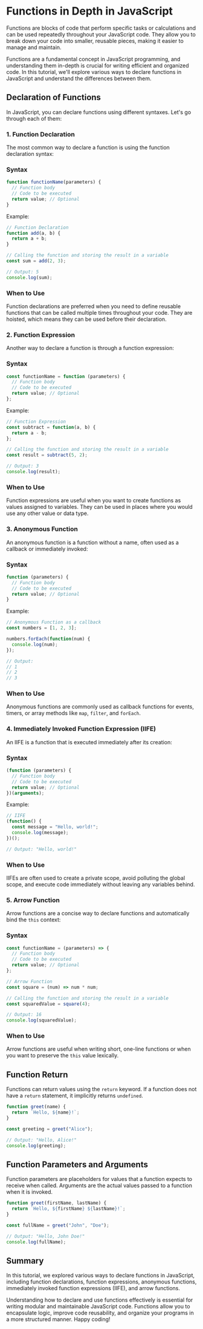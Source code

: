 # Functions in Depth in JavaScript

Functions are blocks of code that perform specific tasks or calculations and can be used repeatedly throughout your JavaScript code. They allow you to break down your code into smaller, reusable pieces, making it easier to manage and maintain. 

Functions are a fundamental concept in JavaScript programming, and understanding them in-depth is crucial for writing efficient and organized code. 
In this tutorial, we'll explore various ways to declare functions in JavaScript and understand the differences between them.

## Declaration of Functions

In JavaScript, you can declare functions using different syntaxes. Let's go through each of them:

### 1. Function Declaration

The most common way to declare a function is using the function declaration syntax:

### Syntax

```javascript
function functionName(parameters) {
  // Function body
  // Code to be executed
  return value; // Optional
}
```
Example:
```javascript
// Function Declaration
function add(a, b) {
  return a + b;
}

// Calling the function and storing the result in a variable
const sum = add(2, 3);

// Output: 5
console.log(sum);
```

### When to Use

Function declarations are preferred when you need to define reusable functions that can be called multiple times throughout your code. They are hoisted, which means they can be used before their declaration.

### 2. Function Expression

Another way to declare a function is through a function expression:

### Syntax

```javascript
const functionName = function (parameters) {
  // Function body
  // Code to be executed
  return value; // Optional
};
```
Example:
```javascript
// Function Expression
const subtract = function(a, b) {
  return a - b;
};

// Calling the function and storing the result in a variable
const result = subtract(5, 2);

// Output: 3
console.log(result);
```

### When to Use

Function expressions are useful when you want to create functions as values assigned to variables. They can be used in places where you would use any other value or data type.

### 3. Anonymous Function

An anonymous function is a function without a name, often used as a callback or immediately invoked:

### Syntax

```javascript
function (parameters) {
  // Function body
  // Code to be executed
  return value; // Optional
}
```
Example:
```javascript
// Anonymous Function as a callback
const numbers = [1, 2, 3];

numbers.forEach(function(num) {
  console.log(num);
});

// Output:
// 1
// 2
// 3
```

### When to Use

Anonymous functions are commonly used as callback functions for events, timers, or array methods like `map`, `filter`, and `forEach`.

### 4. Immediately Invoked Function Expression (IIFE)

An IIFE is a function that is executed immediately after its creation:

### Syntax

```javascript
(function (parameters) {
  // Function body
  // Code to be executed
  return value; // Optional
})(arguments);
```
Example:

```javascript
// IIFE
(function() {
  const message = "Hello, world!";
  console.log(message);
})();

// Output: "Hello, world!"
```

### When to Use

IIFEs are often used to create a private scope, avoid polluting the global scope, and execute code immediately without leaving any variables behind.


### 5. Arrow Function

Arrow functions are a concise way to declare functions and automatically bind the `this` context:

### Syntax

```javascript
const functionName = (parameters) => {
  // Function body
  // Code to be executed
  return value; // Optional
};
```

```javascript
// Arrow Function
const square = (num) => num * num;

// Calling the function and storing the result in a variable
const squaredValue = square(4);

// Output: 16
console.log(squaredValue);
```
### When to Use

Arrow functions are useful when writing short, one-line functions or when you want to preserve the `this` value lexically.


## Function Return

Functions can return values using the `return` keyword. If a function does not have a `return` statement, it implicitly returns `undefined`.

```javascript
function greet(name) {
  return `Hello, ${name}!`;
}

const greeting = greet("Alice");

// Output: "Hello, Alice!"
console.log(greeting);
```

## Function Parameters and Arguments

Function parameters are placeholders for values that a function expects to receive when called. Arguments are the actual values passed to a function when it is invoked.

```javascript
function greet(firstName, lastName) {
  return `Hello, ${firstName} ${lastName}!`;
}

const fullName = greet("John", "Doe");

// Output: "Hello, John Doe!"
console.log(fullName);
```

## Summary

In this tutorial, we explored various ways to declare functions in JavaScript, including function declarations, function expressions, anonymous functions, immediately invoked function expressions (IIFE), and arrow functions. 

Understanding how to declare and use functions effectively is essential for writing modular and maintainable JavaScript code. Functions allow you to encapsulate logic, improve code reusability, and organize your programs in a more structured manner. Happy coding!



